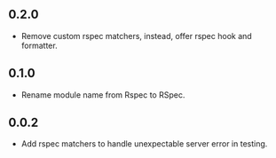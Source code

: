 ## 0.2.0
- Remove custom rspec matchers, instead, offer rspec hook and formatter.

## 0.1.0
- Rename module name from Rspec to RSpec.

## 0.0.2
- Add rspec matchers to handle unexpectable server error in testing.
